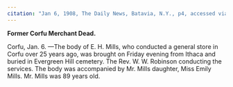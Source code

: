 ```yaml
---
citation: "Jan 6, 1908, The Daily News, Batavia, N.Y., p4, accessed via nyshistoricnewspapers.com."
---
```


**Former Corfu Merchant Dead.**

Corfu, Jan. 6. —The body of E. H. Mills, who conducted a general store in Corfu over 25 years ago, was brought on Friday evening from Ithaca and buried in Evergreen Hill cemetery. The Rev. W. W. Robinson conducting the services. The body was accompanied by Mr. Mills daughter, Miss Emily Mills. Mr. Mills was 89 years old. 